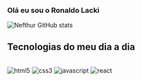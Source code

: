 ### Olá eu sou o Ronaldo Lacki


![Nefthur GitHub stats](https://github-readme-stats.vercel.app/api?username=RonaldoLacki&show_icons=true&theme=dark)


## Tecnologias do meu dia a dia

<div style="display: inline_block"><br/>
    <img aling="center" alt="html5" src=https://img.shields.io/badge/HTML5-E34F26?style=for-the-badge&logo=html5&logoColor=white />
    <img aling="center" alt="css3" src=https://img.shields.io/badge/CSS3-1572B6?style=for-the-badge&logo=css3&logoColor=white//>
    <img aling="center" alt="javascript" src=https://img.shields.io/badge/JavaScript-323330?style=for-the-badge&logo=javascript&logoColor=F7DF1E />
    <img aling="center" alt="react" src=https://img.shields.io/badge/React-20232A?style=for-the-badge&logo=react&logoColor=61DAFB />
</div>
